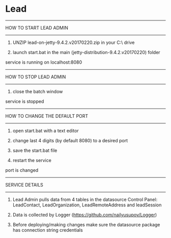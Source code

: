 # Lead

****************************************************************************************************
HOW TO START LEAD ADMIN
****************************************************************************************************

1. UNZIP lead-on-jetty-9.4.2.v20170220.zip in your C:\ drive

2. launch start.bat in the main (jetty-distribution-9.4.2.v20170220) folder

service is running on localhost:8080


***************************************************************************************************
HOW TO STOP LEAD ADMIN
***************************************************************************************************

1. close the batch window

service is stopped


***************************************************************************************************
HOW TO CHANGE THE DEFAULT PORT
***************************************************************************************************

1. open start.bat with a text editor

2. change last 4 digits (by default 8080) to a desired port

3. save the start.bat file

4. restart the service

port is changed


***************************************************************************************************
SERVICE DETAILS
***************************************************************************************************

1. Lead Admin pulls data from 4 tables in the datasource Control Panel: LeadContact, 
LeadOrganization, LeadRemoteAddress and leadSession

2. Data is collected by Logger (https://github.com/nailyusupov/Logger)

3. Before deploying/making changes make sure the datasource package has connection string
credentials

